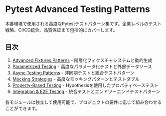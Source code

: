 # Pytest Advanced Testing Patterns

本番環境で使用される高度なPytestテストパターン集です。企業レベルのテスト戦略、CI/CD統合、品質保証まで包括的にカバーします。

## 目次

1. [Advanced Fixtures Patterns](./fixtures-patterns.md) - 階層化フィクスチャシステムと動的生成
2. [Parametrized Testing](./parametrized-testing.md) - 高度なパラメータ化テストと外部データソース
3. [Async Testing Patterns](./async-testing.md) - 非同期テストと統合テストパターン
4. [Mocking Strategies](./mocking-strategies.md) - 高度なモッキングパターンとテストダブル
5. [Property-Based Testing](./property-based-testing.md) - Hypothesisを使用したプロパティベーステスト
6. [Integration & E2E Testing](./integration-e2e-testing.md) - 統合テストとエンドツーエンドテストパターン

各モジュールは独立して使用可能で、プロジェクトの要件に応じて組み合わせることができます。